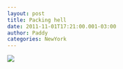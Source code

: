 ```yaml
--- 
layout: post 
title: Packing hell 
date: 2011-11-01T17:21:00.001-03:00
author: Paddy 
categories: NewYork
---
```

![](https://lh5.ggpht.com/-FOFrY9HUwwM/TrBdKAGo3ZI/AAAAAAAACO8/dnzPyOETvWM/IMAG0504.png)
